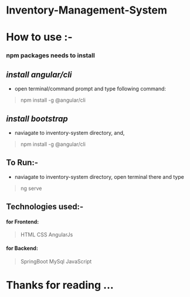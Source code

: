 # Inventory-Management-System

# How to use :-
### npm packages needs to install
*install angular/cli*
-
- open terminal/command prompt and type following command:
> npm install -g @angular/cli


*install bootstrap*
-
- naviagate to inventory-system directory, and,
> npm install -g @angular/cli


## To Run:-
- naviagate to inventory-system directory, open terminal there and type
> ng serve

## Technologies used:-
#### for Frontend:
> HTML
> CSS
> AngularJs

#### for Backend:
> SpringBoot
> MySql
> JavaScript


# **Thanks for reading ...**

